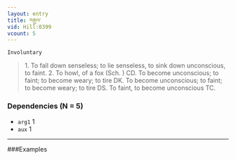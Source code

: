 ```yaml
---
layout: entry
title: བརྒྱལ་
vid: Hill:0399
vcount: 5
---
```

`Involuntary` 
> 1\.
 To fall down senseless; to lie senseless, to sink down unconscious, to faint\.
 2\.
 To howl, of a fox (Sch\.
) CD\.
 To become unconscious; to faint; to become weary; to tire DK\.
 To become unconscious; to faint; to become weary; to tire DS\.
 To faint, to become unconscious TC\.

### Dependencies (N = 5)
* `arg1` 1
* `aux` 1

---

###Examples



